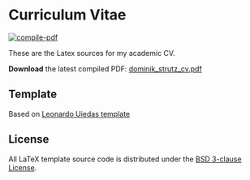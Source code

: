 # Curriculum Vitae

[![compile-pdf](https://github.com/leouieda/cv/workflows/compile-pdf/badge.svg?event=push)](https://github.com/leouieda/cv/actions)

These are the Latex sources for my academic CV.

**Download** the latest compiled PDF:
[dominik_strutz_cv.pdf](https://github.com/dominik-strutz/cv/raw/gh-pages/dominik_strutz_cv.pdf)

## Template

Based on [Leonardo Uiedas template](https://github.com/leouieda/cv)

## License

All LaTeX template source code is distributed under the
[BSD 3-clause License](https://opensource.org/licenses/BSD-3-Clause).
